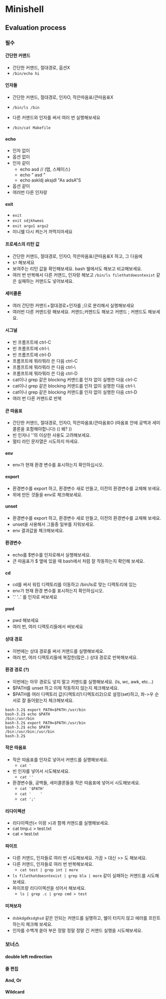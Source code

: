 # Minishell

## Evaluation process

### 필수

#### 간단한 커맨드
- 간단한 커맨드, 절대경로, 옵션X
- `/bin/echo hi`

#### 인자들
- 간단한 커맨드, 절대경로, 인자O, 작은따옴표/큰따옴표X
- `/bin/ls /bin` 

- 다른 커맨드와 인자를 써서 여러 번 실행해보세요
- `/bin/cat Makefile`

#### echo
- 인자 없이
- 옵션 없이
- 인자 같이
	- echo        asd     // (탭, 스페이스)
	- echo " asd "
	- echo askldj aksjdl "As adsA"S
- 옵션 같이
- 여러번 다른 인자랑

#### exit
- `exit`
- `exit sdjkhweoi`
- `exit argu1 argu2`
- 미니쉘 다시 켜는거 까먹지마세요

#### 프로세스의 리턴 값
- 간단한 커맨드, 절대경로, 인자O, 작은따옴표/큰따옴표X 하고, 그 다음에
- `$?` 해보세요
- 보여주는 리턴 값을 확인해보세요. bash 쉘에서도 해보고 비교해보세요.
- 여러 번 반복해서 다른 커맨드, 인자랑 해보고 `/bin/ls filethatdoesntexist` 같은 실패하는 커맨드도 넣어보세요.

#### 세미콜론
- 여러 간단한 커맨드+절대경로+인자를 ;으로 분리해서 실행해보세요
- 여러번 다른 커맨드랑 해보세요. 커맨드;커맨드도 해보고 커맨드  ;  커맨드도 해보세요.

#### 시그널
- 빈 프롬프트에 ctrl-C
- 빈 프롬프트에 ctrl-\
- 빈 프롬프트에 ctrl-D
- 프롬프트에 뭐라뭐라 쓴 다음 ctrl-C
- 프롬프트에 뭐라뭐라 쓴 다음 ctrl-\
- 프롬프트에 뭐라뭐라 쓴 다음 ctrl-D
- cat이나 grep 같은 blocking 커맨드를 인자 없이 실행한 다음 ctrl-C
- cat이나 grep 같은 blocking 커맨드를 인자 없이 실행한 다음 ctrl-\
- cat이나 grep 같은 blocking 커맨드를 인자 없이 실행한 다음 ctrl-D
- 여러 번 다른 커맨드로 반복

#### 큰 따옴표
- 간단한 커맨드, 절대경로, 인자O, 작은따옴표/큰따옴표O (따옴표 안에 공백과 세미콜론을 포함해야합니다)  (( 왜? ))
- 빈 인자나 '\'의 이상한 사용도 고려해보세요.
- 멀티 라인 문자열은 시도하지 마세요.

#### env
- env가 현재 환경 변수를 표시하는지 확인하십시오.

#### export
- 환경변수를 export 하고, 환경변수 새로 만들고, 이전의 환경변수를 교체해 보세요.
- 위에 만든 것들을 env로 체크해보세요.

#### unset
- 환경변수를 export 하고, 환경변수 새로 만들고, 이전의 환경변수를 교체해 보세요.
- unset을 사용해서 그들중 일부를 지워보세요.
- env 결과값을 체크해보세요.

#### 환경변수
- echo를 $변수를 인자로해서 실행해보세요.
- 큰 따옴표가 $ 옆에 있을 때 bash에서 처럼 잘 작동하는지 확인해 보세요. 

#### cd
- cd를 써서 워킹 디렉토리를 이동하고 /bin/ls로 맞는 디렉토리에 있는
- env가 현재 환경 변수를 표시하는지 확인하십시오.
- '.' '..' 를 인자로 써보세요

#### pwd
- pwd 해보세요
- 여러 번, 여러 디렉토리들에서 써보세요

#### 상대 경로
- 이번에는 상대 경로를 써서 커맨드를 실행해보세요.
- 여러 번, 여러 디렉토리들에 복잡한(많은..) 상대 경로로 반복해보세요.

#### 환경 경로 (?)
- 이번에는 아무 경로도 넣지 말고 커맨드를 실행해보세요. (ls, wc, awk, etc...)
- $PATH를 unset 하고 이제 작동하지 않는지 체크해보세요.
- $PATH를 여러 디렉토리 값(디렉토리1:디렉토리2)으로 설정(set)하고, 좌->우 순서로 잘 들어왔는지 체크해보세요.

~~~
bash-3.2$ export PATH=$PATH:/usr/bin
bash-3.2$ echo $PATH
/bin:/usr/bin
bash-3.2$ export PATH=$PATH:/usr/bin
bash-3.2$ echo $PATH
/bin:/usr/bin:/usr/bin
bash-3.2$
~~~

#### 작은 따옴표
- 작은 따옴표를 인자로 넣어서 커맨드를 실행해보세요.
	- `cat '`
- 빈 인자를 넣어서 시도해보세요. 
	- `cat ''`
- 환경변수들, 공백들, 세미콜론들을 작은 따옴표에 넣어서 시도해보세요.
	- `cat '$PATH'`
	- `cat '	'`
	- `cat ';'`

#### 리다이렉션
- 리다이렉션(< 이랑 >)과 함께 커맨드를 실행해보세요.
- cat tmp.c > test.txt
- cat < test.txt 


#### 파이프
- 다른 커맨드, 인자들로 여러 번 시도해보세요. 가끔 > 대신 >> 도 해보세요. 
- 다른 커맨드, 인자들로 여러 번 반복해보세요.
	- `cat test | grep int | more`
- `ls filethatdoesntexist | grep bla | more` 같이 실패하는 커맨드를 시도해보세요.
- 파이프랑 리다이렉션을 섞어서 해보세요.
	- `ls | grep .c | grep cmd > test`


#### 미쳐보자
- `dsbkdgdksdghsd` 같은 안되는 커맨드를 실행하고, 쉘이 터지지 않고 에러를 프린트 하는지 체크해 보세요.
- 인자를 수백개 쏟아 부은 정말 정말 정말 긴 커맨드 실행을 시도해보세요.

### 보너스
#### double left redirection
#### 줄 편집
#### And, Or
#### Wildcard
